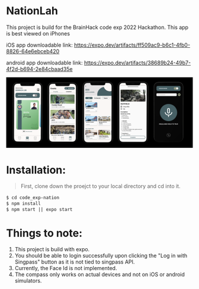 # NationLah
This project is build for the BrainHack code exp 2022 Hackathon. This app is best viewed on iPhones

iOS app downloadable link: https://expo.dev/artifacts/ff509ac9-b6c1-4fb0-8826-64e6ebceb420

android app downloadable link: https://expo.dev/artifacts/38689b24-49b7-4f2d-b694-2e84cbaad35e

![NationLah App Overview](/assets/images/App_Overview.png)

# Installation:
> First, clone down the proejct to your local directory and cd into it.
```
$ cd code_exp-nation
$ npm install
$ npm start || expo start
```
# Things to note:
1. This project is build with expo.
2. You should be able to login successfully upon clicking the "Log in with Singpass" button as it is not tied to singpass API.
3. Currently, the Face Id is not implemented.
4. The compass only works on actual devices and not on iOS or android simulators.
